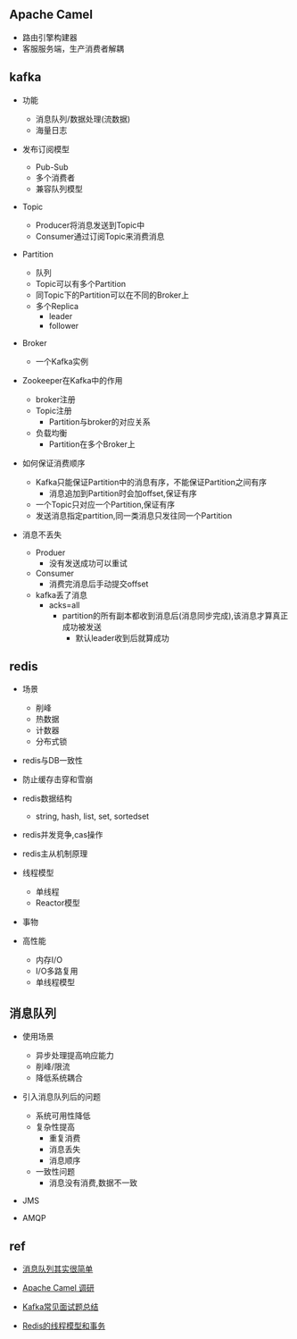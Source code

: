 

## Apache Camel

+ 路由引擎构建器
+ 客服服务端，生产消费者解耦


## kafka

+ 功能
    + 消息队列/数据处理(流数据)
    + 海量日志

+ 发布订阅模型
    + Pub-Sub
    + 多个消费者
    + 兼容队列模型

+ Topic
    + Producer将消息发送到Topic中
    + Consumer通过订阅Topic来消费消息

+ Partition
    + 队列
    + Topic可以有多个Partition
    + 同Topic下的Partition可以在不同的Broker上
    + 多个Replica
        + leader
        + follower

+ Broker
    + 一个Kafka实例

+ Zookeeper在Kafka中的作用
    + broker注册
    + Topic注册
        + Partition与broker的对应关系
    + 负载均衡
        + Partition在多个Broker上

+ 如何保证消费顺序
    + Kafka只能保证Partition中的消息有序，不能保证Partition之间有序
        + 消息追加到Partition时会加offset,保证有序
    + 一个Topic只对应一个Partition,保证有序
    + 发送消息指定partition,同一类消息只发往同一个Partition

+ 消息不丢失
    + Produer
        + 没有发送成功可以重试
    + Consumer
        + 消费完消息后手动提交offset
    + kafka丢了消息
        + acks=all
            + partition的所有副本都收到消息后(消息同步完成),该消息才算真正成功被发送
                + 默认leader收到后就算成功


## redis

+ 场景
    + 削峰
    + 热数据
    + 计数器
    + 分布式锁

+ redis与DB一致性

+ 防止缓存击穿和雪崩

+ redis数据结构
    + string, hash, list, set, sortedset

+ redis并发竞争,cas操作

+ redis主从机制原理

+ 线程模型
    + 单线程
    + Reactor模型

+ 事物  

+ 高性能
    + 内存I/O
    + I/O多路复用
    + 单线程模型

## 消息队列

+ 使用场景
    + 异步处理提高响应能力
    + 削峰/限流
    + 降低系统耦合

+ 引入消息队列后的问题
    + 系统可用性降低
    + 复杂性提高
        + 重复消费
        + 消息丢失
        + 消息顺序
    + 一致性问题
        + 消息没有消费,数据不一致

+ JMS
+ AMQP


## ref
+ [消息队列其实很简单](https://github.com/Snailclimb/JavaGuide/blob/master/docs/system-design/distributed-system/message-queue/message-queue.md)
+ [Apache Camel 调研](https://www.jianshu.com/p/68aba8d09a89)

+ [Kafka常见面试题总结](https://github.com/Snailclimb/JavaGuide/blob/master/docs/system-design/distributed-system/message-queue/Kafka%E5%B8%B8%E8%A7%81%E9%9D%A2%E8%AF%95%E9%A2%98%E6%80%BB%E7%BB%93.md)

+ [Redis的线程模型和事务](https://segmentfault.com/a/1190000037434936)